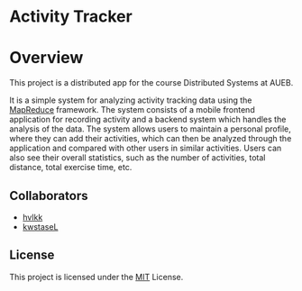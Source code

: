 
# Activity Tracker

# Overview

This project is a distributed app for the course Distributed Systems at AUEB. 

It is a simple system for analyzing activity tracking data using the [MapReduce](https://en.wikipedia.org/wiki/MapReduce) framework. The system consists of a mobile frontend application for recording activity and a backend system which handles the analysis of the data. The system allows users to maintain a personal profile, where they can add their activities, which can then be analyzed through the application and compared with other users in similar activities. Users can also see their overall statistics, such as the number of activities, total distance, total exercise time, etc.

## Collaborators

- [hvlkk](https://www.github.com/hvlkk)
- [kwstaseL](https://www.github.com/kwstaseL)




## License
This project is licensed under the [MIT](https://choosealicense.com/licenses/mit/) License.


